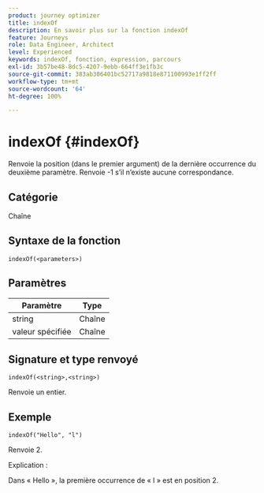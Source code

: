 ```yaml
---
product: journey optimizer
title: indexOf
description: En savoir plus sur la fonction indexOf
feature: Journeys
role: Data Engineer, Architect
level: Experienced
keywords: indexOf, fonction, expression, parcours
exl-id: 3b57be48-8dc5-4207-9ebb-664ff3e1fb3c
source-git-commit: 383ab306401bc52717a9818e871100993e1ff2ff
workflow-type: tm+mt
source-wordcount: '64'
ht-degree: 100%

---
```


# indexOf {#indexOf}

Renvoie la position (dans le premier argument) de la dernière occurrence du deuxième paramètre. Renvoie -1 s’il n’existe aucune correspondance.

## Catégorie

Chaîne

## Syntaxe de la fonction

`indexOf(<parameters>)`

## Paramètres

| Paramètre | Type |
|-----------|------------------|
| string | Chaîne |
| valeur spécifiée | Chaîne |

## Signature et type renvoyé

`indexOf(<string>,<string>)`

Renvoie un entier.

## Exemple

`indexOf("Hello", "l")`

Renvoie 2.

Explication :

Dans « Hello », la première occurrence de « l » est en position 2.

